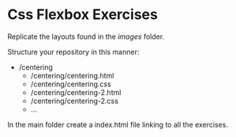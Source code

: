 # Css Flexbox Exercises

Replicate the layouts found in the *images* folder.

Structure your repository in this manner:

- /centering
  - /centering/centering.html
  - /centering/centering.css
  - /centering/centering-2.html
  - /centering/centering-2.css
  - ...

In the main folder create a index.html file linking to all the exercises.
